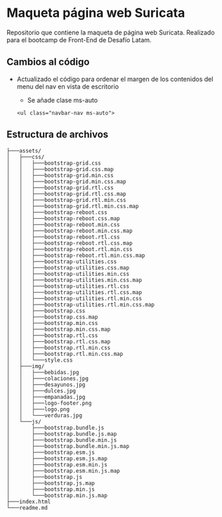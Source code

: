 #  Maqueta página web Suricata

Repositorio que contiene la maqueta de página web Suricata. Realizado para el bootcamp de Front-End de Desafío Latam. 

## Cambios al código

- Actualizado el código para ordenar el margen de los contenidos del menu del nav en vista de escritorio

    - Se añade clase ms-auto

    ```
    <ul class="navbar-nav ms-auto">
    ```

## Estructura de archivos
```
├───assets/
│   ├───css/
│   │   ├───bootstrap-grid.css
│   │   ├───bootstrap-grid.css.map
│   │   ├───bootstrap-grid.min.css
│   │   ├───bootstrap-grid.min.css.map
│   │   ├───bootstrap-grid.rtl.css
│   │   ├───bootstrap-grid.rtl.css.map
│   │   ├───bootstrap-grid.rtl.min.css
│   │   ├───bootstrap-grid.rtl.min.css.map
│   │   ├───bootstrap-reboot.css
│   │   ├───bootstrap-reboot.css.map
│   │   ├───bootstrap-reboot.min.css
│   │   ├───bootstrap-reboot.min.css.map
│   │   ├───bootstrap-reboot.rtl.css
│   │   ├───bootstrap-reboot.rtl.css.map
│   │   ├───bootstrap-reboot.rtl.min.css
│   │   ├───bootstrap-reboot.rtl.min.css.map
│   │   ├───bootstrap-utilities.css
│   │   ├───bootstrap-utilities.css.map
│   │   ├───bootstrap-utilities.min.css
│   │   ├───bootstrap-utilities.min.css.map
│   │   ├───bootstrap-utilities.rtl.css
│   │   ├───bootstrap-utilities.rtl.css.map
│   │   ├───bootstrap-utilities.rtl.min.css
│   │   ├───bootstrap-utilities.rtl.min.css.map
│   │   ├───bootstrap.css
│   │   ├───bootstrap.css.map
│   │   ├───bootstrap.min.css
│   │   ├───bootstrap.min.css.map
│   │   ├───bootstrap.rtl.css
│   │   ├───bootstrap.rtl.css.map
│   │   ├───bootstrap.rtl.min.css
│   │   ├───bootstrap.rtl.min.css.map
│   │   └───style.css
│   ├───img/
│   │   ├───bebidas.jpg
│   │   ├───colaciones.jpg
│   │   ├───desayunos.jpg
│   │   ├───dulces.jpg
│   │   ├───empanadas.jpg
│   │   ├───logo-footer.png
│   │   ├───logo.png
│   │   └───verduras.jpg
│   └───js/
│       ├───bootstrap.bundle.js
│       ├───bootstrap.bundle.js.map
│       ├───bootstrap.bundle.min.js
│       ├───bootstrap.bundle.min.js.map
│       ├───bootstrap.esm.js
│       ├───bootstrap.esm.js.map
│       ├───bootstrap.esm.min.js
│       ├───bootstrap.esm.min.js.map
│       ├───bootstrap.js
│       ├───bootstrap.js.map
│       ├───bootstrap.min.js
│       └───bootstrap.min.js.map
├───index.html
└───readme.md
```
